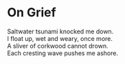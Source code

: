 # On Grief
Saltwater tsunami knocked me down.  
I float up, wet and weary, once more.  
A sliver of corkwood cannot drown.  
Each cresting wave pushes me ashore.  
